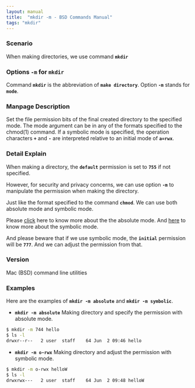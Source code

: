 ```yaml
---
layout: manual
title:  "mkdir -m - BSD Commands Manual"
tags: "mkdir"
---
```


### Scenario
When making directories, we use command __`mkdir`__

### Options `-m` for `mkdir` 
Command __`mkdir`__ is the abbreviation of __`make directory`__. 
Option __`-m`__ stands for  __`mode`__.

### Manpage Description
Set the file permission bits of the final created directory to the specified mode.  The mode argument can be in any of the formats specified to the chmod(1) command. If a symbolic mode is specified, the operation characters __`+`__ and __`-`__ are interpreted relative to an initial mode of __`a=rwx`__.

### Detail Explain
When making a directory, the __`default`__ permission is set to __`755`__ if not specified.

However, for security and privacy concerns, we can use option __`-m`__ to manipulate the permission when making the directory.

Just like the format specified to the command __`chmod`__. We can use both absolute mode and symbolic mode.

Please [click](https://clidetail.com/manuals/chmod_abs_mode/) here to know more about the the absolute mode. And [here](https://clidetail.com/manuals/chmod_sym_mode/) to know more about the symbolic mode.

And please beware that if we use symbolic mode, the __`initial`__ permission will be __`777`__. And we can adjust the permission from that.

### Version
Mac (BSD) command line utilities

### Examples
Here are the examples of __`mkdir -m absolute`__ and __`mkdir -m symbolic`__.

- __`mkdir -m absolute`__ Making directory and specify the permission with absolute mode.

```bash
$ mkdir -m 744 hello
$ ls -l
drwxr--r--   2 user  staff    64 Jun  2 09:46 hello
```
- __`mkdir -m o-rwx`__ Making directory and adjust the permission with symbolic mode.

```bash
$ mkdir -m o-rwx helloW
$ ls -l
drwxrwx---   2 user  staff    64 Jun  2 09:48 helloW

```

